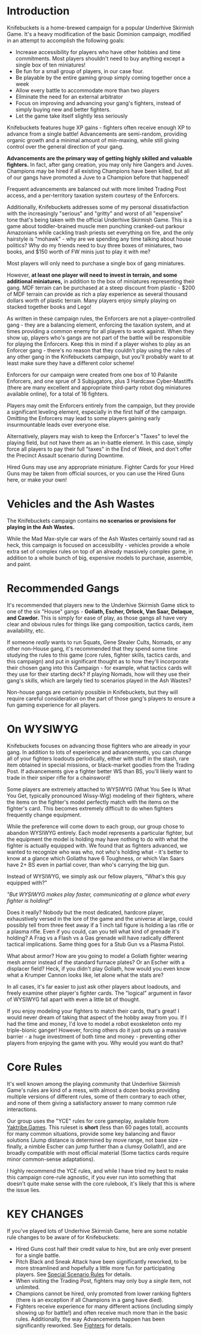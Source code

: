 # Introduction

Knifebuckets is a home-brewed campaign for a popular Underhive Skirmish Game. It's a heavy modification of the basic Dominion campaign, modified in an attempt to accomplish the following goals:

- Increase accessibility for players who have other hobbies and time commitments. Most players shouldn't need to buy anything except a single box of ten miniatures!
- Be fun for a small group of players, in our case four.
- Be playable by the entire gaming group simply coming together once a week
- Allow every battle to accommodate more than two players
- Eliminate the need for an external arbitrator
- Focus on improving and advancing your gang's fighters, instead of simply buying new and better fighters.
- Let the game take itself slightly less seriously

Knifebuckets features huge XP gains - fighters often receive enough XP to advance from a single battle! Advancements are semi-random, providing organic growth and a minimal amount of min-maxing, while still giving control over the general direction of your gang. 

**Advancements are the primary way of getting highly skilled and valuable fighters.** In fact, after gang creation, you may only hire Gangers and Juves. Champions may be hired if all existing Champions have been killed, but all of our gangs have promoted a Juve to a Champion before that happened!

Frequent advancements are balanced out with more limited Trading Post access, and a per-territory taxation system courtesy of the Enforcers.

Additionally, Knifebuckets addresses some of my personal dissatisfaction with the increasingly "serious" and "gritty" and worst of all "expensive" tone that's being taken with the official Underhive Skirmish Game. This is a game about toddler-brained muscle men punching cranked-out parkour Amazonians while cackling trash priests set everything on fire, and the only hairstyle is "mohawk" - why are we spending any time talking about house politics? Why do my friends need to buy three boxes of miniatures, two books, and $150 worth of FW minis just to play it with me?

Most players will only need to purchase a single box of gang miniatures.

However, **at least one player will need to invest in terrain, and some additional miniatures,** in addition to the box of miniatures representing their gang. MDF terrain can be purchased at a steep discount from plastic - $200 of MDF terrain can provide as rich a play experience as several thousand dollars worth of plastic terrain. Many players enjoy simply playing on stacked together books and Lego!

As written in these campaign rules, the Enforcers are not a player-controlled gang - they are a balancing element, enforcing the taxation system, and at times providing a common enemy for all players to work against. When they show up, players who's gangs are not part of the battle will be responsible for playing the Enforcers. Keep this in mind if a player wishes to play as an Enforcer gang - there's no reason that they couldn't play using the rules of any other gang in the Knifebuckets campaign, but you'll probably want to at least make sure they have a different color scheme!

Enforcers for our campaign were created from one box of 10 Palanite Enforcers, and one sprue of 3 Subjugators, plus 3 Hardcase Cyber-Mastiffs (there are many excellent and appropriate third-party robot dog miniatures available online), for a total of 16 fighters.

Players may omit the Enforcers entirely from the campaign, but they provide a significant leveling element, especially in the first half of the campaign. Omitting the Enforcers may lead to some players gaining early insurmountable leads over everyone else.

Alternatively, players may wish to keep the Enforcer's "Taxes" to level the playing field, but not have them as an in-battle element. In this case, simply force all players to pay their full "taxes" in the End of Week, and don't offer the Precinct Assault scenario during Downtime.

Hired Guns may use any appropriate miniature. Fighter Cards for your Hired Guns may be taken from official sources, or you can use the Hired Guns here, or make your own!

# Vehicles and the Ash Wastes

The Knifebuckets campaign contains **no scenarios or provisions for playing in the Ash Wastes.**

While the Mad Max-style car wars of the Ash Wastes certainly sound rad as heck, this campaign is focused on accessibility - vehicles provide a whole extra set of complex rules on top of an already massively complex game, in addition to a whole bunch of big, expensive models to purchase, assemble, and paint.

# Recommended Gangs

It's recommended that players new to the Underhive Skirmish Game stick to one of the six "House" gangs - **Goliath, Escher, Orlock, Van Saar, Delaque, and Cawdor.** This is simply for ease of play, as those gangs all have very clear and obvious rules for things like gang composition, tactics cards, item availability, etc.

If someone *really* wants to run Squats, Gene Stealer Cults, Nomads, or any other non-House gang, it's recommended that they spend some time studying the rules to this game (core rules, fighter skills, tactics cards, and this campaign) and put in significant thought as to how they'll incorporate their chosen gang into this Campaign - for example, what tactics cards will they use for their starting deck? If playing Nomads, how will they use their gang's skills, which are largely tied to scenarios played in the Ash Wastes?

Non-house gangs are certainly possible in Knifebuckets, but they will require careful consideration on the part of those gang's players to ensure a fun gaming experience for all players.

# On WYSIWYG

Knifebuckets focuses on advancing those fighters who are already in your gang. In addition to lots of experience and advancements, you can change all of your fighters loadouts periodically, either with stuff in the stash, rare item obtained in special missions, or black-market goodies from the Trading Post. If advancements give a fighter better WS than BS, you'll likely want to trade in their sniper rifle for a chainsword!

Some players are extremely attached to WYSIWYG (What You See Is What You Get, typically pronounced Wissy-Wig) modeling of their fighters, where the items on the fighter's model perfectly match with the items on the fighter's card. This becomes extremely difficult to do when fighters frequently change equipment.

While the preference will come down to each group, our group chose to abandon WYSIWYG entirely. Each model represents a particular fighter, but the equipment the model is holding may have nothing to do with what the fighter is actually equipped with. We found that as fighters advanced, we wanted to recognize who was who, not who's holding what - it's better to know at a glance which Goliaths have 6 Toughness, or which Van Saars have 2+ BS even in partial cover, than who's carrying the big gun.

Instead of WYSIWYG, we simply ask our fellow players, "What's this guy equipped with?"

*"But WYSIWYG makes play faster, communicating at a glance what every fighter is holding!"*

Does it really? Nobody but the most dedicated, hardcore player, exhaustively versed in the lore of the game and the universe at large, could possibly tell from three feet away if a 1 inch tall figure is holding a las rifle or a plasma rifle. Even if you could, can you tell what kind of grenade it's holding? A Frag vs a Flash vs a Gas grenade will have radically different tactical implications. Same thing goes for a Stub Gun vs a Plasma Pistol.

What about armor? How are you going to model a Goliath fighter wearing mesh armor instead of the standard furnace plates? Or an Escher with a displacer field? Heck, if you didn't play Goliath, how would you even know what a Krumper Cannon looks like, let alone what the stats are?

In all cases, it's far easier to just ask other players about loadouts, and freely examine other player's fighter cards. The "logical" argument in favor of WYSIWYG fall apart with even a little bit of thought.

If you enjoy modeling your fighters to match their cards, that's great! I would never dream of taking that aspect of the hobby away from you. If I had the time and money, I'd love to model a robot exoskeleton onto my triple-bionic ganger! However, forcing others do it just puts up a massive barrier - a huge investment of both time and money - preventing other players from enjoying the game with you. Why would you want do that?

# Core Rules

It's well known among the playing community that Underhive Skirmish Game's rules are kind of a mess, with almost a dozen books providing multiple versions of different rules, some of them contrary to each other, and none of them giving a satisfactory answer to many common rule interactions.

Our group uses the "YCE" rules for core gameplay, available from [Yaktribe.Games](https://yaktribe.games). This ruleset is **short** (less than 60 pages total), accounts for many common situations, provide some key balancing and flavor solutions (Jump distance is determined by move range, not base size - finally, a nimble Escher can jump further than a clumsy Goliath!), and are broadly compatible with most official material (Some tactics cards require minor common-sense adaptations).

I highly recommend the YCE rules, and while I have tried my best to make this campaign core-rule agnostic, if you ever run into something that doesn't quite make sense with the core rulebook, it's likely that this is where the issue lies.

# KEY CHANGES

If you've played lots of Underhive Skirmish Game, here are some notable rule changes to be aware of for Knifebuckets:

- Hired Guns cost half their credit value to hire, but are only ever present for a single battle.
- Pitch Black and Sneak Attack have been significantly reworked, to be more streamlined and hopefully a little more fun for participating players. See [Special Scenario Rules](specialscenariorules.md) for details.
- When visiting the Trading Post, fighters may only buy a *single* item, not unlimited.
- Champions cannot be hired, only promoted from lower ranking fighters (there is an exception if all Champions in a gang have died).
- Fighters receive experience for many different actions (including simply showing up for battle!) and often receive much more than in the basic rules. Additionally, the way Advancements happen has been significantly reworked. See [Fighters](fighters.md) for details.